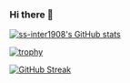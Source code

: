 ### Hi there 👋

[![ss-inter1908's GitHub stats](https://github-readme-stats.vercel.app/api?username=ss-inter1908&show_icons=true&theme=tokyonight)](https://github.com/anuraghazra/github-readme-stats)

[![trophy](https://github-profile-trophy.vercel.app/?username=ss-inter1908&theme=nord)](https://github.com/ryo-ma/github-profile-trophy)

[![GitHub Streak](http://github-readme-streak-stats.herokuapp.com?user=ss-inter1908&theme=tokyonight)](https://git.io/streak-stats)

<!--
**ss-inter1908/ss-inter1908** is a ✨ _special_ ✨ repository because its `README.md` (this file) appears on your GitHub profile.

Here are some ideas to get you started:

- 🔭 I’m currently working on ...
- 🌱 I’m currently learning ...
- 👯 I’m looking to collaborate on ...
- 🤔 I’m looking for help with ...
- 💬 Ask me about ...
- 📫 How to reach me: ...
- 😄 Pronouns: ...
- ⚡ Fun fact: ...
-->
